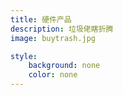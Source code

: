 ```yaml
---
title: 硬件产品
description: 垃圾佬瞎折腾
image: buytrash.jpg

style:
    background: none
    color: none
---
```

